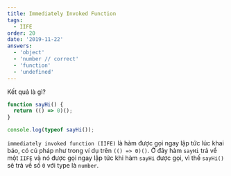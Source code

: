 ```yaml
---
title: Immediately Invoked Function
tags:
  - IIFE
order: 20
date: '2019-11-22'
answers:
  - 'object'
  - 'number // correct'
  - 'function'
  - 'undefined'
---
```


Kết quả là gì?

```javascript
function sayHi() {
  return (() => 0)();
}

console.log(typeof sayHi());
```

<!-- explanation -->

`immediately invoked function (IIFE)` là hàm được gọi ngay lập tức lúc khai báo, có cú pháp như trong ví dụ trên `(() => 0)()`. Ở đây hàm `sayHi` trả về một `IIFE` và nó được gọi ngay lập tức khi hàm `sayHi` được gọi, vì thế `sayHi()` sẽ trả về số `0` với type là `number`.

